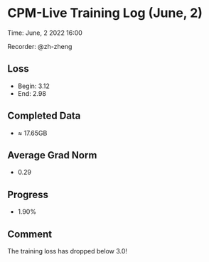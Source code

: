 
# CPM-Live Training Log (June, 2)

Time: June, 2 2022 16:00

Recorder: @zh-zheng

## Loss
- Begin: 3.12
- End: 2.98 
	
## Completed Data
- $\approx$ 17.65GB

## Average Grad Norm
- 0.29

## Progress
- 1.90%

## Comment

The training loss has dropped below 3.0!

